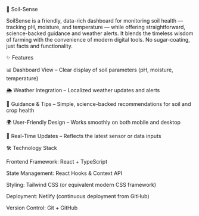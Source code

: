 🌱 Soil-Sense

SoilSense is a friendly, data-rich dashboard for monitoring soil health — tracking pH, moisture, and temperature — while offering straightforward, science-backed guidance and weather alerts. It blends the timeless wisdom of farming with the convenience of modern digital tools. No sugar-coating, just facts and functionality.

✨ Features

📊 Dashboard View – Clear display of soil parameters (pH, moisture, temperature)

🌦 Weather Integration – Localized weather updates and alerts

📖 Guidance & Tips – Simple, science-backed recommendations for soil and crop health

🌍 User-Friendly Design – Works smoothly on both mobile and desktop

🔄 Real-Time Updates – Reflects the latest sensor or data inputs

🛠️ Technology Stack

Frontend Framework: React + TypeScript

State Management: React Hooks & Context API

Styling: Tailwind CSS (or equivalent modern CSS framework)

Deployment: Netlify (continuous deployment from GitHub)

Version Control: Git + GitHub
